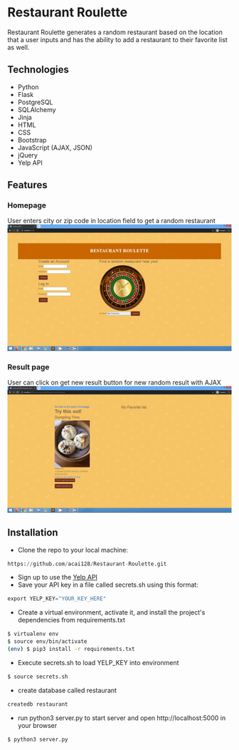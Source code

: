 # Restaurant Roulette 

Restaurant Roulette generates a random restaurant based on the location that a user inputs and has the ability to add a restaurant to their favorite list as well. 

## Technologies 

* Python 
* Flask 
* PostgreSQL
* SQLAlchemy
* Jinja 
* HTML 
* CSS
* Bootstrap
* JavaScript (AJAX, JSON)
* jQuery 
* Yelp API 

## Features 

### Homepage 

User enters city or zip code in location field to get a random restaurant 
![](recording2.gif)

### Result page 
User can click on get new result button for new random result with AJAX 
![](recording3.gif)


## Installation 

* Clone the repo to your local machine: 
```python
https://github.com/acai128/Restaurant-Roulette.git
```
* Sign up to use the [Yelp API](https://www.yelp.com/developers/documentation/v3/get_started)
* Save your API key in a file called secrets.sh using this format: 

```python
export YELP_KEY="YOUR_KEY_HERE"
```

* Create a virtual environment, activate it, and install the project's dependencies from requirements.txt 

```bash
$ virtualenv env
$ source env/bin/activate
(env) $ pip3 install -r requirements.txt
```
* Execute secrets.sh to load YELP_KEY into environment 

```bash
$ source secrets.sh
```

* create database called restaurant 

```bash
createdb restaurant
```

* run python3 server.py to start server and open http://localhost:5000 in your browser

```bash
$ python3 server.py
```

